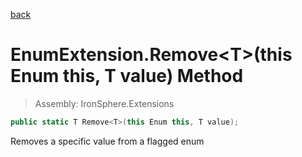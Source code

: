 ﻿

[back](/IronSphere.Extensions/types/EnumExtension)

# EnumExtension.Remove&lt;T&gt;(this Enum this, T value) Method

> Assembly: IronSphere.Extensions

```csharp
public static T Remove<T>(this Enum this, T value);
```

Removes a specific value from a flagged enum

 
